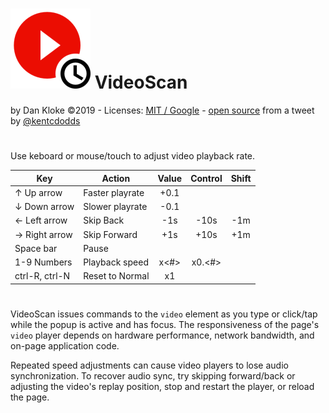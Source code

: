 # ![alt text](images/videoscan128.png "VideoScan") VideoScan

by Dan Kloke &copy;2019 - Licenses: <a href="https://github.com/muaz-khan/Chrome-Extensions/blob/master/LICENSE" target="_blank" rel="nofollow">MIT / Google</a> - <a href="https://github.com/dkloke/VideoScan/settings" target="_blank" rel="nofollow">open source</a>
from a tweet by [@kentcdodds](https://twitter.com/kentcdodds/status/1069637300458586115)
#
Use keboard or mouse/touch to adjust video playback rate.

Key|Action|Value|Control|Shift
---|---|:-:|:-:|:-:|
&uarr; Up arrow|Faster playrate|+0.1||
&darr; Down arrow|Slower playrate|-0.1||
&larr; Left arrow|Skip Back|-1s|-10s|-1m
&rarr; Right arrow|Skip Forward|+1s|+10s|+1m
Space bar|Pause|
1-9 Numbers|Playback speed|x&lt;#&gt;|x0.&lt;#&gt;
ctrl-R, ctrl-N|Reset to Normal|x1
#
VideoScan issues commands to the `video` element as you type or click/tap while the popup is active and has focus. The responsiveness of the page's `video` player depends on hardware performance, network bandwidth, and on-page application code.

Repeated speed adjustments can cause video players to lose audio synchronization. To recover audio sync, try skipping forward/back or adjusting the video's replay position, stop and restart the player, or reload the page.
